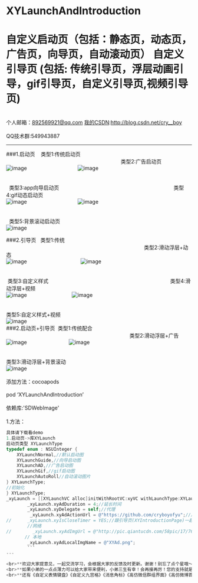 # XYLaunchAndIntroduction
自定义启动页（包括：静态页，动态页，广告页，向导页，自动滚动页） 自定义引导页  (包括:    传统引导页，浮层动画引导，gif引导页，自定义引导页,视频引导页)
===
<br>个人邮箱：892569921@qq.com [我的CSDN](http://blog.csdn.net/cry__boy):http://blog.csdn.net/cry__boy <br/>
<br>QQ技术群:549943887</br>
___
###1.启动页
    类型1:传统启动页 &nbsp;&nbsp;&nbsp;&nbsp;&nbsp;&nbsp;&nbsp;&nbsp;&nbsp;&nbsp;&nbsp;&nbsp;&nbsp;&nbsp;&nbsp;&nbsp;&nbsp;&nbsp;&nbsp;&nbsp;&nbsp;&nbsp;&nbsp;&nbsp;&nbsp;&nbsp;&nbsp;&nbsp;&nbsp;&nbsp;&nbsp;&nbsp;&nbsp;&nbsp;&nbsp;&nbsp;&nbsp;&nbsp;&nbsp;&nbsp;&nbsp;&nbsp;&nbsp;&nbsp;&nbsp;&nbsp;&nbsp;&nbsp;&nbsp;&nbsp;&nbsp;&nbsp;&nbsp;&nbsp;&nbsp;&nbsp;&nbsp;&nbsp;&nbsp;&nbsp;&nbsp;&nbsp;&nbsp;&nbsp;&nbsp;&nbsp;&nbsp;&nbsp;&nbsp;&nbsp;&nbsp;&nbsp;&nbsp;&nbsp;&nbsp;&nbsp;&nbsp;&nbsp;
    类型2:广告启动页
<br>
![image](https://github.com/cryboyofyu/XYLaunchAndIntroduction/blob/master/XYShowImgs/XYLaunchShow1.gif)
&nbsp;&nbsp;&nbsp;&nbsp;&nbsp;&nbsp;&nbsp;&nbsp;&nbsp;&nbsp;&nbsp;&nbsp;&nbsp;&nbsp;&nbsp;&nbsp;&nbsp;&nbsp;&nbsp;&nbsp;&nbsp;&nbsp;&nbsp;&nbsp;&nbsp;&nbsp;&nbsp;&nbsp;&nbsp;&nbsp;&nbsp;&nbsp;&nbsp;
   ![image](https://github.com/cryboyofyu/XYLaunchAndIntroduction/blob/master/XYShowImgs/XYLaunchShow2.gif)
</br>
<br></br>
    类型3:app向导启动页
&nbsp;&nbsp;&nbsp;&nbsp;&nbsp;&nbsp;&nbsp;&nbsp;&nbsp;&nbsp;&nbsp;&nbsp;&nbsp;&nbsp;&nbsp;&nbsp;&nbsp;&nbsp;&nbsp;&nbsp;&nbsp;&nbsp;&nbsp;&nbsp;&nbsp;&nbsp;&nbsp;&nbsp;&nbsp;&nbsp;&nbsp;&nbsp;&nbsp;&nbsp;&nbsp;&nbsp;&nbsp;&nbsp;&nbsp;&nbsp;&nbsp;&nbsp;&nbsp;&nbsp;&nbsp;&nbsp;&nbsp;&nbsp;&nbsp;&nbsp;&nbsp;&nbsp;&nbsp;&nbsp;&nbsp;&nbsp;&nbsp;&nbsp;&nbsp;&nbsp;&nbsp;&nbsp;&nbsp;&nbsp;&nbsp;&nbsp;&nbsp;&nbsp;&nbsp;&nbsp;&nbsp;&nbsp;&nbsp;&nbsp;&nbsp;&nbsp;&nbsp;
    类型4:gif动态启动页
<br>
![image](https://github.com/cryboyofyu/XYLaunchAndIntroduction/blob/master/XYShowImgs/XYLaunchShow3.gif)
&nbsp;&nbsp;&nbsp;&nbsp;&nbsp;&nbsp;&nbsp;&nbsp;&nbsp;&nbsp;&nbsp;&nbsp;&nbsp;&nbsp;&nbsp;&nbsp;&nbsp;&nbsp;&nbsp;&nbsp;&nbsp;&nbsp;&nbsp;&nbsp;&nbsp;&nbsp;&nbsp;&nbsp;&nbsp;&nbsp;&nbsp;&nbsp;&nbsp;
![image](https://github.com/cryboyofyu/XYLaunchAndIntroduction/blob/master/XYShowImgs/XYLaunchShow4.gif)
<br></br>
</br>
    类型5:背景滚动启动页
<br>![image](https://github.com/cryboyofyu/XYLaunchAndIntroduction/blob/master/XYShowImgs/XYLaunchShow5.gif)</br>
   
###2.引导页
   类型1:传统
&nbsp;&nbsp;&nbsp;&nbsp;&nbsp;&nbsp;&nbsp;&nbsp;&nbsp;&nbsp;&nbsp;&nbsp;&nbsp;&nbsp;&nbsp;&nbsp;&nbsp;&nbsp;&nbsp;&nbsp;&nbsp;&nbsp;&nbsp;&nbsp;&nbsp;&nbsp;&nbsp;&nbsp;&nbsp;&nbsp;&nbsp;&nbsp;&nbsp;&nbsp;&nbsp;&nbsp;&nbsp;&nbsp;&nbsp;&nbsp;&nbsp;&nbsp;&nbsp;&nbsp;&nbsp;&nbsp;&nbsp;&nbsp;&nbsp;&nbsp;&nbsp;&nbsp;&nbsp;&nbsp;&nbsp;&nbsp;&nbsp;&nbsp;&nbsp;&nbsp;&nbsp;&nbsp;&nbsp;&nbsp;&nbsp;&nbsp;&nbsp;&nbsp;&nbsp;&nbsp;&nbsp;&nbsp;&nbsp;&nbsp;&nbsp;&nbsp;&nbsp;&nbsp;&nbsp;&nbsp;&nbsp;&nbsp;&nbsp;&nbsp;&nbsp;&nbsp;&nbsp;&nbsp;&nbsp;&nbsp;&nbsp;&nbsp;
   类型2:滑动浮层+动态
<br>
![image](https://github.com/cryboyofyu/XYLaunchAndIntroduction/blob/master/XYShowImgs/XYIntroShow1.gif)
&nbsp;&nbsp;&nbsp;&nbsp;&nbsp;&nbsp;&nbsp;&nbsp;&nbsp;&nbsp;&nbsp;&nbsp;&nbsp;&nbsp;&nbsp;&nbsp;&nbsp;&nbsp;&nbsp;&nbsp;&nbsp;&nbsp;&nbsp;&nbsp;&nbsp;&nbsp;&nbsp;&nbsp;&nbsp;&nbsp;&nbsp;&nbsp;&nbsp;&nbsp;&nbsp;
![image](https://github.com/cryboyofyu/XYLaunchAndIntroduction/blob/master/XYShowImgs/XYIntroShow2.gif)
</br>
<br></br>
  类型3:自定义样式 &nbsp;&nbsp;&nbsp;&nbsp;&nbsp;&nbsp;&nbsp;&nbsp;&nbsp;&nbsp;&nbsp;&nbsp;&nbsp;&nbsp;&nbsp;&nbsp;&nbsp;&nbsp;&nbsp;&nbsp;&nbsp;&nbsp;&nbsp;&nbsp;&nbsp;&nbsp;&nbsp;&nbsp;&nbsp;&nbsp;&nbsp;&nbsp;&nbsp;&nbsp;&nbsp;&nbsp;&nbsp;&nbsp;&nbsp;&nbsp;&nbsp;&nbsp;&nbsp;&nbsp;&nbsp;&nbsp;&nbsp;&nbsp;&nbsp;&nbsp;&nbsp;&nbsp;&nbsp;&nbsp;&nbsp;&nbsp;&nbsp;&nbsp;&nbsp;&nbsp;&nbsp;&nbsp;&nbsp;&nbsp;&nbsp;&nbsp;&nbsp;&nbsp;&nbsp;&nbsp;&nbsp;&nbsp;&nbsp;&nbsp;&nbsp;&nbsp;&nbsp;&nbsp;&nbsp;&nbsp;&nbsp;&nbsp;
  类型4:滑动浮层+视频
<br>
![image](https://github.com/cryboyofyu/XYLaunchAndIntroduction/blob/master/XYShowImgs/XYIntroShow3.gif)
&nbsp;&nbsp;&nbsp;&nbsp;&nbsp;&nbsp;&nbsp;&nbsp;&nbsp;&nbsp;&nbsp;&nbsp;&nbsp;&nbsp;&nbsp;&nbsp;&nbsp;&nbsp;&nbsp;&nbsp;&nbsp;&nbsp;&nbsp;&nbsp;&nbsp;&nbsp;&nbsp;&nbsp;&nbsp;
![image](https://github.com/cryboyofyu/XYLaunchAndIntroduction/blob/master/XYShowImgs/XYIntroShow4.gif)
</br>
<br></br>
 类型5:自定义样式+视频
<br>![image](https://github.com/cryboyofyu/XYLaunchAndIntroduction/blob/master/XYShowImgs/XYIntroShow5.gif)</br>
###2.启动页+引导页
  类型1:传统配合 &nbsp;&nbsp;&nbsp;&nbsp;&nbsp;&nbsp;&nbsp;&nbsp;&nbsp;&nbsp;&nbsp;&nbsp;&nbsp;&nbsp;&nbsp;&nbsp;&nbsp;&nbsp;&nbsp;&nbsp;&nbsp;&nbsp;&nbsp;&nbsp;&nbsp;&nbsp;&nbsp;&nbsp;&nbsp;&nbsp;&nbsp;&nbsp;&nbsp;&nbsp;&nbsp;&nbsp;&nbsp;&nbsp;&nbsp;&nbsp;&nbsp;&nbsp;&nbsp;&nbsp;&nbsp;&nbsp;&nbsp;&nbsp;&nbsp;&nbsp;&nbsp;&nbsp;&nbsp;&nbsp;&nbsp;&nbsp;&nbsp;&nbsp;&nbsp;&nbsp;&nbsp;&nbsp;&nbsp;&nbsp;&nbsp;&nbsp;&nbsp;&nbsp;&nbsp;&nbsp;&nbsp;&nbsp;&nbsp;&nbsp;&nbsp;&nbsp;&nbsp;&nbsp;&nbsp;&nbsp;&nbsp;&nbsp;&nbsp;&nbsp;
  类型2:滑动浮层+广告
<br>
![image](https://github.com/cryboyofyu/XYLaunchAndIntroduction/blob/master/XYShowImgs/XYLaunchAndIntroShow1.gif)
&nbsp;&nbsp;&nbsp;&nbsp;&nbsp;&nbsp;&nbsp;&nbsp;&nbsp;&nbsp;&nbsp;&nbsp;&nbsp;&nbsp;&nbsp;&nbsp;&nbsp;&nbsp;&nbsp;&nbsp;&nbsp;&nbsp;&nbsp;&nbsp;&nbsp;&nbsp;&nbsp;
![image](https://github.com/cryboyofyu/XYLaunchAndIntroduction/blob/master/XYShowImgs/XYLaunchAndIntroShow2.gif)
</br>
<br></br>
 类型3:滑动浮层+背景滚动
<br>![image](https://github.com/cryboyofyu/XYLaunchAndIntroduction/blob/master/XYShowImgs/XYLaunchAndIntroShow3.gif)</br>
<br>添加方法：cocoapods<br/>
<br>pod ‘XYLaunchAndIntroduction’<br/> 
<br>依赖库:'SDWebImage'<br/>
<br>1.方法：<br/>
```objective-c
具体请下载看demo
1.启动页->库XYLaunch
启动页类型 XYLaunchType
typedef enum : NSUInteger {
    XYLaunchNormal,//默认启动图
    XYLaunchGuide,//向导启动图
    XYLaunchAD,//广告启动图
    XYLaunchGif,//gif启动图
    XYLaunchAutoRoll//自动滚动图片
} XYLaunchType;
//初始化
} XYLaunchType;
_xyLaunch = [[XYLaunchVC alloc]initWithRootVC:xyVC withLaunchType:XYLaunchAD];
        _xyLaunch.xyAdDuration = 4;//延长时间
        _xyLaunch.xyDelegate = self;//代理
         _xyLaunch.xyAdActionUrl = @"https://github.com/cryboyofyu";//广告详情
//      _xyLaunch.xyIsCloseTimer = YES;//跟引导页(XYIntroductionPage)一起用的时候要打开/否则关闭
        //网络
//        _xyLaunch.xyAdImgUrl = @"http://pic.qiantucdn.com/58pic/17/76/58/24K58PICsEp_1024.jpg";
       // 本地
        _xyLaunch.xyAdLocalImgName = @"XYAd.png";
        ```
---

<br>**欢迎大家提意见，一起交流学习，会根据大家的反馈及时更新。谢谢！别忘了点个星哦～**<br/>
<br>**如果小弟的一点点薄力可以给大家带来便利，小弟三生有幸！会再接再厉！您的支持就是我的动力！**<br/>
<br>**还有《自定义表情键盘》《自定义九宫格》《消息角标》《高仿微信群组界面》《高仿微博首页》，感兴趣的要关注哦！**<br/>
